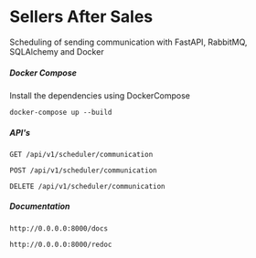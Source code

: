 # Sellers After Sales
Scheduling of sending communication with FastAPI, RabbitMQ, SQLAlchemy and Docker

##### Docker Compose

Install the dependencies using DockerCompose

```
docker-compose up --build
```

##### API's

```GET /api/v1/scheduler/communication```

```POST /api/v1/scheduler/communication```

```DELETE /api/v1/scheduler/communication```

##### Documentation

```http://0.0.0.0:8000/docs``` 

```http://0.0.0.0:8000/redoc``` 



 
